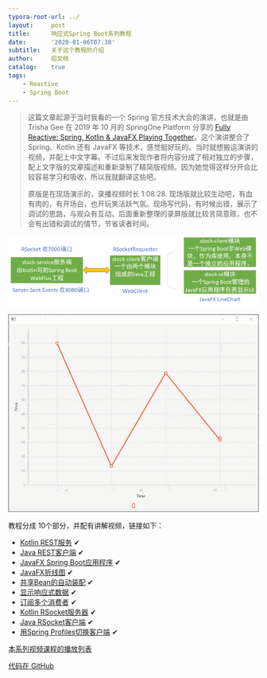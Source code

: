 ```yaml
---
typora-root-url: ../
layout:     post
title:      响应式Spring Boot系列教程
date:       '2020-01-06T07:38'
subtitle:   关于这个教程的介绍
author:     招文桃
catalog:    true
tags:
    - Reactive
    - Spring Boot
---
```




> 这篇文章起源于当时我看的一个 Spring 官方技术大会的演讲，也就是由 Trisha Gee 在 2019 年 10 月的 SpringOne Platform 分享的 [Fully Reactive: Spring, Kotlin & JavaFX Playing Together](https://youtu.be/Lse51SpfKHo)。这个演讲整合了 Spring、Kotlin 还有 JavaFX 等技术，感觉挺好玩的。当时就想搬运演讲的视频，并配上中文字幕。不过后来发现作者将内容分成了相对独立的步骤，配上文字版的文章描述和重新录制了精简版视频。因为她觉得这样分开会比较容易学习和吸收，所以我就翻译这些吧。
>
> 原版是在现场演示的，录播视频时长 1:08:28. 现场版就比较生动吧，有血有肉的，有开场白，也开玩笑活跃气氛。现场写代码，有时候出错，展示了调试的思路，与观众有互动。后面重新整理的录屏版就比较言简意赅，也不会有出错和调试的情节，节省读者时间。



![image-20200112205309462](/img/image-20200112205309462.png)



![JavaFX_LineChart](/img/JavaFX_LineChart.gif)



教程分成 10个部分，并配有讲解视频，链接如下：

- [Kotlin REST服务](https://www.bilibili.com/video/av80335114) ✔ <!--more-->
- [Java REST客户端](https://www.bilibili.com/video/av81233693) ✔
- [JavaFX Spring Boot应用程序](https://www.bilibili.com/video/av82672621) ✔
- [JavaFX折线图](https://www.bilibili.com/video/av82699140) ✔
- [共享Bean的自动装配](https://www.bilibili.com/video/av82716219) ✔
- [显示响应式数据](https://www.bilibili.com/video/av82719124) ✔
- [订阅多个消费者](https://www.bilibili.com/video/av82741617) ✔
- [Kotlin RSocket服务器](https://www.bilibili.com/video/av82749016) ✔
- [Java RSocket客户端](https://www.bilibili.com/video/av82756397) ✔
- [用Spring Profiles切换客户端](https://www.bilibili.com/video/av82762131) ✔



[本系列视频课程的播放列表](https://www.bilibili.com/medialist/detail/ml796846209)

[代码在 GitHub](https://github.com/zwt-io/rsb)

